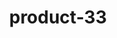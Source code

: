 ---
title: "product-33"
description: Lorem ipsum dolor sit amet, consectetur adipiscing elit, sed do eiusmod tempor incididunt ut labore et dolore magna aliqua. Ut enim ad minim veniam, quis nostrud exercitation ullamco laboris nisi ut aliquip ex ea commodo consequat. Duis aute irure dolor in reprehenderit in voluptate velit esse cillum dolore eu fugiat nulla pariatur. Excepteur sint occaecat cupidatat non proident, sunt in culpa qui officia deserunt mollit anim id est laborum.
img: src/assets/images/products/salloura-oglu/product-33.webp
family: [salloura-oglu-products]
price: 57.99
priceDiscount: 0
weight: 1.00033
rating: 100
id: IhSzK8rTP8UF
---